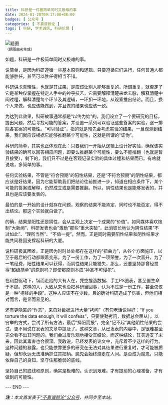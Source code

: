 ```yaml
---
title: 科研是一件极简单同时又极难的事
date: 2024-01-28T09:17:00+08:00
badges: [ 公众号 ]
categories: [ 不靠谱颜论 ]
tags: [ 科研, 学术诚信, 科研伦理 ]
---
```


<div class="p-3 text-center">
  <img class="img-fluid" src="/images/2024/0128/01.png" alt="题图" style="max-width:640px">
  <div><small>（题图由AI生成）</small></div>
</div>

如题，科研是一件极简单同时又极难的事。

说简单，是因为科研遵循一些基本原则和逻辑。只要遵循它们进行，任何普通人都能够胜任，甚至可以胜任得相当不错。

科研讲求真理性，也就是其成果，是应该让别人能够重复的。所谓重复，就否定了它是某种仅掌握在特定人手中的神乎技艺，它需要解释清楚来龙去脉，解释清楚中间过程，解释清楚每个环节及其逻辑，一环扣一环地，从观察推出结论。而且，换个人来做，也应该能做到，并且做的结果也应该一致。

为达到此效果，科研故事通常都是“以终为始”的。我们设立了一个要研究的目标，提出问题，然后寻找可能的答案，并设置一系列可以验证这些答案的实验，逐一排除各答案的可能性。“可以验证”，指的就是预先会考虑实验的结果，一旦观测到结果，我们就应该根据它能够推翻某个可能性，这就是所谓的“证伪”。

科研的简单，其实也正体现在此：只要我们一开始从逻辑上设计好实验，确保该实验结果的确可以回答相应问题，即要么推翻某个可能性，要么不能推翻（也就是暂且接受），剩下的，我们只不过是在客观记录实验的具体过程和结果而已。有啥就说啥，多简单的事。

任何实验结果，不管是“符合预期”的阳性结果，还是“不符合预期”的阴性结果，都应该是好结果，因为它能帮助我们把结论往前推进一步，知道在相应条件下，某个可能的答案或解释，仍然成立或是需要推翻。所以，阴性结果也是能够发表的，并且也是应该要发表的。

最怕的是一开始的设计就存在问题，观察的结果不能肯定、同时也不能否定，得不出结论。那这个实验就白做了。

的确，结果是阳性还是阴性，会从主观上决定一个成果的“价值”。如同媒体喜欢炮制“大新闻”，科研发表也会“激励”那些“重大突破”，此消彼长地认为阴性结果“不过如此”、“理所当然”、“不值一提”。然而，正是同时需要阳性结果和阴性结果才能共同稳固支撑起科研的大厦。

说科研极其困难，正是因为时时处处都存在这样的“扭曲力”，从各个方面施压，以至于最后的行动都跟着变形。为了一份工作，为了一项荣誉，为了一次晋升，为了一笔经费，阳性结果可以获得，而阴性结果只能错失，那么，还要坚持那曾经觉得“超级简单”的原则吗？即使那原则本应“神圣不可侵犯”。

在利益驱动下，铤而走险的大有人在，凭空捏造数据、手工PS图表，甚至置生命于不顾。这样的人，大致从来也没把科研当回事，认为不过是一份工作，甚至仅仅是一种“捞钱的手段”。这种人应该不在少数，且的确对科研造成了伤害，但他们相对而言，是显而易见的。

还有更隐匿的“作恶”，来自对数据进行大量“拷问”（有句老话说得好：“If you torture the data enough, it will confess”，只要使劲拷问，数据总会屈从）。以穷举的方式，尝试了所有方法，最后“择阳而报”，完全“记不起”其他阴性结果的尝试，更不用说在发表的文章中提及了。这种文章，从已发表的内容中，是很难甚至完全看不出其问题的。我们会过度乐观地接受其结论，而这种结论，其实透支了未来，因此其毒害也会很深。我敢说，已经发表的论文中，充斥着不少这样的行为。这种问题的暴露，也只能依靠更多的研究在无法对其结果进行重复时，才可能被质疑，但却永远无法准确抓住其把柄。魔鬼会始终游走在人间。是否成为魔鬼，只能依靠自己的良知，坚守住那脆弱的底线。

坚持自己的底线和原则，确实是极难的。认识到艰难，才有提前的心理准备，才有做到的可能性。

<div class="p-5 text-center">--- END ---</div>

<i><b>注：</b>本文首发表于[“不靠谱颜论”公众号](https://mp.weixin.qq.com/s/wI7_CG9QAdBs93k3cLbAxg)，并同步至本站。</i>
